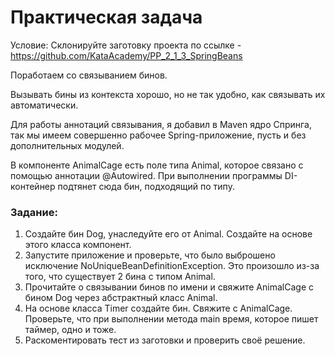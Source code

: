 # Практическая задача
Условие:
Склонируйте заготовку проекта по ссылке - https://github.com/KataAcademy/PP_2_1_3_SpringBeans

Поработаем со связыванием бинов.

Вызывать бины из контекста хорошо, но не так удобно, как связывать их автоматически.

Для работы аннотаций связывания, я добавил в Maven ядро Cпринга, так мы имеем совершенно рабочее Spring-приложение, пусть и без дополнительных модулей.

В компоненте AnimalCage есть поле типа Animal, которое связано с помощью аннотации @Autowired. При выполнении программы DI-контейнер подтянет сюда бин, подходящий по типу.

### Задание:
1) Создайте бин Dog, унаследуйте его от Animal. Создайте на основе этого класса компонент.
2) Запустите приложение и проверьте, что было выброшено исключение NoUniqueBeanDefinitionException. Это произошло из-за того, что существует 2 бина с типом Animal.
3) Прочитайте о связывании бинов по имени и свяжите AnimalCage c бином Dog через абстрактный класс Animal.
4) На основе класса Timer создайте бин. Свяжите с AnimalCage. Проверьте, что при выполнении метода main время, которое пишет таймер, одно и тоже.
5) Раскоментировать тест из заготовки и проверить своё решение.